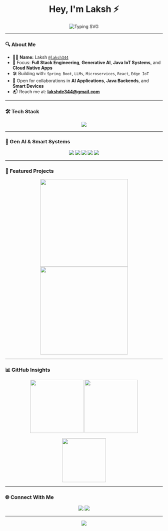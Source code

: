 <h1 align="center">Hey, I'm Laksh ⚡</h1>

<p align="center">
  <img src="https://readme-typing-svg.herokuapp.com?font=Fira+Code&size=22&duration=3500&pause=1000&color=00FFFF&center=true&vCenter=true&multiline=true&width=950&lines=Full-Stack+Developer+%7C+Gen+AI+Explorer+%7C+SpringBoot+Engineer;Building+with+Java%2C+IoT%2C+Microservices%2C+and+AI" alt="Typing SVG" />
</p>


---

### 🔍 About Me

- 🧑‍💻 **Name:** Laksh [`@laksh344`](https://github.com/laksh344)  
- 🧠 Focus: **Full Stack Engineering**, **Generative AI**, **Java IoT Systems**, and **Cloud Native Apps**
- 🛠️ Building with: `Spring Boot`, `LLMs`, `Microservices`, `React`, `Edge IoT`
- 🤝 Open for collaborations in **AI Applications**, **Java Backends**, and **Smart Devices**
- 📬 Reach me at: **lakshde344@gmail.com**

---

### 🛠️ Tech Stack

<p align="center">
  <img src="https://skillicons.dev/icons?i=html,css,js,ts,react,nextjs,nodejs,express,mongodb,java,spring,python,aws,docker,figma,github&theme=dark" />
</p>

---

### 🧬 Gen AI & Smart Systems

<p align="center">
  <img src="https://img.shields.io/badge/Transformers-HuggingFace-FFB6C1?style=for-the-badge&logo=huggingface&logoColor=black" />
  <img src="https://img.shields.io/badge/OpenAI-00A67E?style=for-the-badge&logo=openai&logoColor=white" />
  <img src="https://img.shields.io/badge/Mistral%2FGemma-LLMs-blueviolet?style=for-the-badge" />
  <img src="https://img.shields.io/badge/SpringBoot-6DB33F?style=for-the-badge&logo=springboot&logoColor=white" />
  <img src="https://img.shields.io/badge/IoT-Edge%20Devices-orange?style=for-the-badge" />
</p>

---

### 🚀 Featured Projects

<p align="center">
  <img src="https://media.giphy.com/media/qgQUggAC3Pfv687qPC/giphy.gif" width="280" />
  <img src="https://media.giphy.com/media/xT9IgzoKnwFNmISR8I/giphy.gif" width="280" />
</p>

---

### 📊 GitHub Insights

<p align="center">
  <img src="https://github-readme-stats.vercel.app/api?username=laksh344&show_icons=true&theme=tokyonight&hide_border=true&count_private=true" height="170px" />
  <img src="https://github-readme-streak-stats.herokuapp.com/?user=laksh344&theme=tokyonight&hide_border=true" height="170px"/>
</p>

<p align="center">
  <img src="https://github-readme-stats.vercel.app/api/top-langs/?username=laksh344&layout=compact&theme=tokyonight&hide_border=true" height="140px"/>
</p>

---

### 🌐 Connect With Me

<p align="center">
  <a href="mailto:lakshde344@gmail.com"><img src="https://img.shields.io/badge/Email-red?style=for-the-badge&logo=gmail&logoColor=white" /></a>
  <a href="https://github.com/laksh344"><img src="https://img.shields.io/badge/GitHub-000?style=for-the-badge&logo=github&logoColor=white" /></a>
</p>

---

<p align="center">
  <img src="https://komarev.com/ghpvc/?username=laksh344&label=Profile+Views&color=00FFFF&style=flat-square" />
</p>

